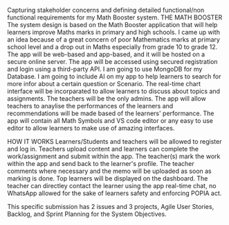 Capturing stakeholder concerns and defining detailed functional/non functional requirements for my Math Booster system. 
THE MATH BOOSTER 
The system design is based on the Math Booster application that will help learners improve Maths marks in primary and high schools. 
I came up with an idea because of a great concern of poor Mathematics marks at primary school level and a drop out in Maths especially from grade 10 to grade 12.
The app will be web-based and app-based, and it will be hosted on a secure online server. The app will be accessed using secured registration and login using a third-party API. 
I am going to use MongoDB for my Database. I am going to include AI on my app to help learners to search for more infor about a certain question or Scenario. The real-time chart interface will be incorparated to allow learners to discuss about topics and assignments. 
The teachers will be the only admins. The app will allow teachers to anaylise the performances of the learners and recommendations will be made based of the learners' performance. 
The app will contain all Math Symbols and VS code editor or any easy to use editor to allow learners to make use of amazing interfaces.

HOW IT WORKS
Learners/Students and teachers will be allowed to register and log in. Teachers upload content and learners can complete the work/assignment and submit within the app.
The teacher(s) mark the work within the app and send back to the learner's profile. 
The teacher comments where necessary and the memo will be uploaded as soon as marking is done. 
Top learners will be displayed on the dashboard. The teacher can directley contact the learner using the app real-time chat, no WhatsApp allowed for the sake of learners safety and enforcing POPIA act.

This specific submission has 2 issues and 3 projects, Agile User Stories, Backlog, and Sprint Planning for the System Objectives.
